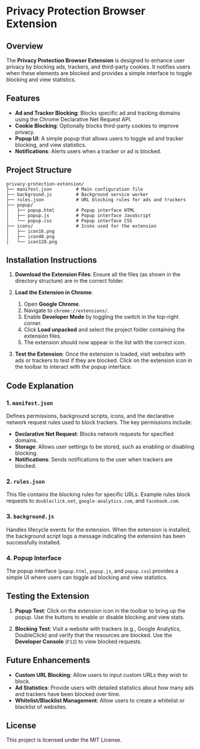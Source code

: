 
# Privacy Protection Browser Extension

## Overview

The **Privacy Protection Browser Extension** is designed to enhance user privacy by blocking ads, trackers, and third-party cookies. It notifies users when these elements are blocked and provides a simple interface to toggle blocking and view statistics.

## Features

- **Ad and Tracker Blocking**: Blocks specific ad and tracking domains using the Chrome Declarative Net Request API.
- **Cookie Blocking**: Optionally blocks third-party cookies to improve privacy.
- **Popup UI**: A simple popup that allows users to toggle ad and tracker blocking, and view statistics.
- **Notifications**: Alerts users when a tracker or ad is blocked.

## Project Structure

```
privacy-protection-extension/
├── manifest.json         # Main configuration file
├── background.js         # Background service worker
├── rules.json            # URL blocking rules for ads and trackers
├── popup/
│   ├── popup.html        # Popup interface HTML
│   ├── popup.js          # Popup interface JavaScript
│   └── popup.css         # Popup interface CSS
├── icons/                # Icons used for the extension
│   ├── icon16.png
│   ├── icon48.png
│   └── icon128.png
```

## Installation Instructions

1. **Download the Extension Files**: 
   Ensure all the files (as shown in the directory structure) are in the correct folder.

2. **Load the Extension in Chrome**:
   1. Open **Google Chrome**.
   2. Navigate to `chrome://extensions/`.
   3. Enable **Developer Mode** by toggling the switch in the top-right corner.
   4. Click **Load unpacked** and select the project folder containing the extension files.
   5. The extension should now appear in the list with the correct icon.

3. **Test the Extension**:
   Once the extension is loaded, visit websites with ads or trackers to test if they are blocked. 
   Click on the extension icon in the toolbar to interact with the popup interface.

## Code Explanation

### 1. `manifest.json`
Defines permissions, background scripts, icons, and the declarative network request rules used to block trackers. The key permissions include:
- **Declarative Net Request**: Blocks network requests for specified domains.
- **Storage**: Allows user settings to be stored, such as enabling or disabling blocking.
- **Notifications**: Sends notifications to the user when trackers are blocked.

### 2. `rules.json`
This file contains the blocking rules for specific URLs. Example rules block requests to `doubleclick.net`, `google-analytics.com`, and `facebook.com`.

### 3. `background.js`
Handles lifecycle events for the extension. When the extension is installed, the background script logs a message indicating the extension has been successfully installed.

### 4. Popup Interface
The popup interface (`popup.html`, `popup.js`, and `popup.css`) provides a simple UI where users can toggle ad blocking and view statistics.

## Testing the Extension

1. **Popup Test**:
   Click on the extension icon in the toolbar to bring up the popup. Use the buttons to enable or disable blocking and view stats.

2. **Blocking Test**:
   Visit a website with trackers (e.g., Google Analytics, DoubleClick) and verify that the resources are blocked. Use the **Developer Console** (`F12`) to view blocked requests.

## Future Enhancements

- **Custom URL Blocking**: Allow users to input custom URLs they wish to block.
- **Ad Statistics**: Provide users with detailed statistics about how many ads and trackers have been blocked over time.
- **Whitelist/Blacklist Management**: Allow users to create a whitelist or blacklist of websites.

## License

This project is licensed under the MIT License.
